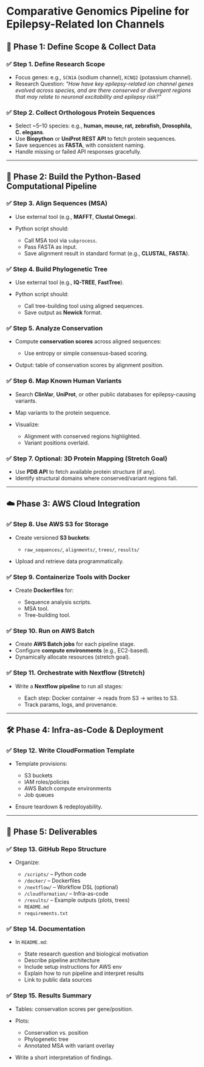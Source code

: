 # Comparative Genomics Pipeline for Epilepsy-Related Ion Channels

## 🧠 Phase 1: Define Scope & Collect Data

### ✅ Step 1. Define Research Scope

* Focus genes: e.g., `SCN1A` (sodium channel), `KCNQ2` (potassium channel).
* Research Question:
  *"How have key epilepsy-related ion channel genes evolved across species, and are there conserved or divergent regions that may relate to neuronal excitability and epilepsy risk?"*

### ✅ Step 2. Collect Orthologous Protein Sequences

* Select \~5–10 species: e.g., **human, mouse, rat, zebrafish, Drosophila, C. elegans**.
* Use **Biopython** or **UniProt REST API** to fetch protein sequences.
* Save sequences as **FASTA**, with consistent naming.
* Handle missing or failed API responses gracefully.

---

## 🧬 Phase 2: Build the Python-Based Computational Pipeline

### ✅ Step 3. Align Sequences (MSA)

* Use external tool (e.g., **MAFFT**, **Clustal Omega**).
* Python script should:

  * Call MSA tool via `subprocess`.
  * Pass FASTA as input.
  * Save alignment result in standard format (e.g., **CLUSTAL**, **FASTA**).

### ✅ Step 4. Build Phylogenetic Tree

* Use external tool (e.g., **IQ-TREE**, **FastTree**).
* Python script should:

  * Call tree-building tool using aligned sequences.
  * Save output as **Newick** format.

### ✅ Step 5. Analyze Conservation

* Compute **conservation scores** across aligned sequences:

  * Use entropy or simple consensus-based scoring.
* Output: table of conservation scores by alignment position.

### ✅ Step 6. Map Known Human Variants

* Search **ClinVar**, **UniProt**, or other public databases for epilepsy-causing variants.
* Map variants to the protein sequence.
* Visualize:

  * Alignment with conserved regions highlighted.
  * Variant positions overlaid.

### ✅ Step 7. Optional: 3D Protein Mapping (Stretch Goal)

* Use **PDB API** to fetch available protein structure (if any).
* Identify structural domains where conserved/variant regions fall.

---

## ☁️ Phase 3: AWS Cloud Integration

### ✅ Step 8. Use AWS S3 for Storage

* Create versioned **S3 buckets**:

  * `raw_sequences/`, `alignments/`, `trees/`, `results/`
* Upload and retrieve data programmatically.

### ✅ Step 9. Containerize Tools with Docker

* Create **Dockerfiles** for:

  * Sequence analysis scripts.
  * MSA tool.
  * Tree-building tool.

### ✅ Step 10. Run on AWS Batch

* Create **AWS Batch jobs** for each pipeline stage.
* Configure **compute environments** (e.g., EC2-based).
* Dynamically allocate resources (stretch goal).

### ✅ Step 11. Orchestrate with Nextflow (Stretch)

* Write a **Nextflow pipeline** to run all stages:

  * Each step: Docker container → reads from S3 → writes to S3.
  * Track params, logs, and provenance.

---

## 🛠️ Phase 4: Infra-as-Code & Deployment

### ✅ Step 12. Write CloudFormation Template

* Template provisions:

  * S3 buckets
  * IAM roles/policies
  * AWS Batch compute environments
  * Job queues
* Ensure teardown & redeployability.

---

## 📆 Phase 5: Deliverables

### ✅ Step 13. GitHub Repo Structure

* Organize:

  * `/scripts/` – Python code
  * `/docker/` – Dockerfiles
  * `/nextflow/` – Workflow DSL (optional)
  * `/cloudformation/` – Infra-as-code
  * `/results/` – Example outputs (plots, trees)
  * `README.md`
  * `requirements.txt`

### ✅ Step 14. Documentation

* In `README.md`:

  * State research question and biological motivation
  * Describe pipeline architecture
  * Include setup instructions for AWS env
  * Explain how to run pipeline and interpret results
  * Link to public data sources

### ✅ Step 15. Results Summary

* Tables: conservation scores per gene/position.
* Plots:

  * Conservation vs. position
  * Phylogenetic tree
  * Annotated MSA with variant overlay
* Write a short interpretation of findings.